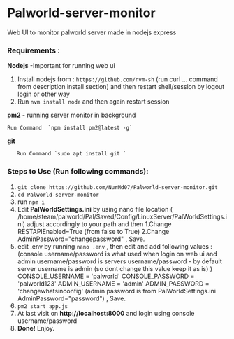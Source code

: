 # Palworld-server-monitor
Web UI to monitor palworld server made in nodejs express

### Requirements  :
  **Nodejs** -Important for running web ui  
  
   1. Install nodejs from : ```https://github.com/nvm-sh``` (run curl ... command from description install section)  and then restart shell/session by logout login or other way  
   2. Run `nvm install node` and then again restart session
    
 **pm2** - running server monitor in background   
 
    Run Command  `npm install pm2@latest -g`
       
  **git**  
  
       Run Command `sudo apt install git `
    
### Steps to Use (Run following commands):
1. ``` git clone https://github.com/NurMd07/Palworld-server-monitor.git ```
2. ``` cd Palworld-server-monitor ```
3. run ``` npm i ```
4. Edit **PalWorldSettings.ini** by using nano file location ( /home/steam/palworld/Pal/Saved/Config/LinuxServer/PalWorldSettings.ini) adjust accordingly to your path and then
    1.Change RESTAPIEnabled=True (from false to True)
    2.Change AdminPassword="changepassword"  , Save.
6. edit .env by running
     ``` nano .env ```    , then edit and add following values :
             (console username/password is what used when login on web ui and admin username/password is servers username/password - by default server username is admin (so dont change this value keep it as is) ) 
       CONSOLE_USERNAME = 'palworld'
       CONSOLE_PASSWORD = 'palworld123'
       ADMIN_USERNAME = 'admin'
       ADMIN_PASSWORD = 'changewhatsinconfig'
           (admin password is from  PalWorldSettings.ini AdminPassword="password") , Save.
7. ``` pm2 start app.js ```
8. At last visit on **http://localhost:8000** and login using console username/password
9. **Done!** Enjoy.
     
